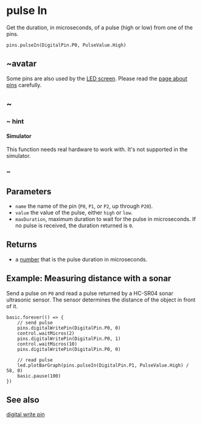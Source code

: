 # pulse In

Get the duration, in microseconds, of a pulse (high or low) from one of the pins.

```sig
pins.pulseIn(DigitalPin.P0, PulseValue.High)
```

## ~avatar

Some pins are also used by the [LED screen](/device/screen).
Please read the [page about pins](/device/pins) carefully.

## ~

### ~ hint

#### Simulator

This function needs real hardware to work with. It's not supported in the simulator.

### ~

## Parameters

* ``name`` the name of the pin (``P0``, ``P1``, or ``P2``, up through ``P20``).
* ``value`` the value of the pulse, either ``high`` or ``low``.
* ``maxDuration``, maximum duration to wait for the pulse in microseconds. If no pulse is received, the duration returned is `0`.

## Returns

* a [number](/types/number) that is the pulse duration in microseconds.

## Example: Measuring distance with a sonar

Send a pulse on ``P0`` and read a pulse returned by a HC-SR04 sonar ultrasonic sensor. The sensor determines the distance of the object in front of it.

```blocks
basic.forever(() => {
    // send pulse
    pins.digitalWritePin(DigitalPin.P0, 0)
    control.waitMicros(2)
    pins.digitalWritePin(DigitalPin.P0, 1)
    control.waitMicros(10)
    pins.digitalWritePin(DigitalPin.P0, 0)

    // read pulse
    led.plotBarGraph(pins.pulseIn(DigitalPin.P1, PulseValue.High) / 58, 0)
    basic.pause(100)
})
```

## See also

[digital write pin](/reference/pins/digital-write-pin)
